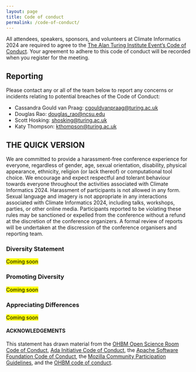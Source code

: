 ```yaml
---
layout: page
title: Code of conduct
permalink: /code-of-conduct/
---
```



All attendees, speakers, sponsors, and volunteers at Climate Informatics 2024 are required to agree to the [The Alan Turing Institute Event’s Code of Conduct](https://www.turing.ac.uk/events/policies-and-guidelines). Your agreement to adhere to this code of conduct will be recorded when you register for the meeting. 

## Reporting
Please contact any or all of the team below to report any concerns or incidents relating to potential breaches of the Code of Conduct:
- Cassandra Gould van Praag: cgouldvanpraag@turing.ac.uk
- Douglas Rao: douglas_rao@ncsu.edu
- Scott Hosking: shosking@turing.ac.uk
- Katy Thompson: kthompson@turing.ac.uk


## THE QUICK VERSION
We are committed to provide a harassment-free conference experience for everyone, regardless of gender, age, sexual orientation, disability, physical appearance, ethnicity, religion (or lack thereof) or computational tool choice. We encourage and expect respectful and tolerant behaviour towards everyone throughout the activities associated with Climate Informatics 2024. Harassment of participants is not allowed in any form. Sexual language and imagery is not appropriate in any interactions associated with Climate Informatics 2024, including talks, workshops, parties, or other online media. Participants reported to be violating these rules may be sanctioned or expelled from the conference without a refund at the discretion of the conference organizers. A formal review of reports will be undertaken at the discression of the conference organisers and reporting team.


### Diversity Statement
<mark>Coming soon</mark>
<!-- The Organization for Human Brain Mapping (OHBM) is an international community of researchers devoted to understanding the structure and function of the human brain, an incredibly complex and diverse entity. As an organization, OHBM strongly values diversity in its membership. OHBM is therefore committed to creating an equitable environment where human diversity is welcomed and respected. While no list can hope to be comprehensive, we explicitly honor diversity in: age, culture, ethnicity, gender identity or expression, language, national origin, political beliefs, profession, race, religion, sexual orientation, and socioeconomic status. -->

### Promoting Diversity
<mark>Coming soon</mark>
<!-- In both public and private interactions, OHBM expects its members to be respectful of all community voices. Conversations should be direct, constructive, and positive. We expect members to respect and honor all forms of diversity. Community members are also encouraged to seek diverse perspectives. As an organization, we will work to ensure that our leadership council, symposia and keynote speakers, committee members, and SIGs reflect the diversity of OHBM. -->

### Appreciating Differences
<mark>Coming soon</mark>
<!-- OHBM members come from many cultures and backgrounds. We therefore expect community members to be respectful of different cultural practices, attitudes, and beliefs. This includes being aware of preferred titles and pronouns, as well as using a respectful tone of voice. -->
<!-- While we do not assume OHBM members know the cultural practices of every ethnic and cultural group, we expect members to recognize and appreciate differences within our community. This means being open to learning from and educating others, as well as educating yourself. -->

#### ACKNOWLEDGEMENTS
This statement has drawn material from the [OHBM Open Science Room Code of Conduct](https://ohbm.github.io/osr2022/osr_coc/), [Ada Initiative Code of Conduct](https://geekfeminism.wikia.org/wiki/Conference_anti-harassment/Policy), the [Apache Software Foundation Code of Conduct](https://www.apache.org/foundation/policies/conduct.html), the [Mozilla Community Participation Guidelines](https://www.mozilla.org/en-US/about/governance/policies/participation/), and the [OHBM code of conduct](https://www.humanbrainmapping.org/i4a/pages/index.cfm?pageid=3912).


